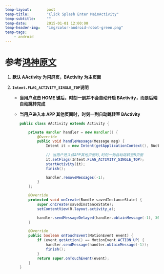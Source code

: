 ```yaml
---
temp-layout:       post
temp-title:        "Click Splash Enter MainActivity"
temp-subtitle:     ""
temp-date:         2015-01-01 12:00:00
temp-header-img:   "img/color-android-robot-green.png"
temp-tags:
    - android
---
```


# 参考[鸿神原文](http://blog.csdn.net/lmj623565791/article/details/23613403)

1. **默认 AActivity 为闪屏页，BActivity 为主页面**

2. **`Intent.FLAG_ACTIVITY_SINGLE_TOP`说明**

	- **当用户点击 HOME 键后，时刻一到并不会自动开启 BActivity，而是后端自动跳转完成**
	
	- **当用户进入本 APP 其他页面时，时刻一到自动跳转至 BActivity**

		```java
		public class AActivity extends Activity {
		
		    private Handler handler = new Handler() {
		        @Override
		        public void handleMessage(Message msg) {
		            Intent it = new Intent(getApplicationContext(), BActivity.class);
		            
		            // 当用户进入该APP其他页面时,时刻一到自动跳转至B页面
		            it.setFlags(Intent.FLAG_ACTIVITY_SINGLE_TOP);
		            startActivity(it);
		            finish();
		
		            handler.removeMessages(-1);
		        }
		    };
		
		    @Override
		    protected void onCreate(Bundle savedInstanceState) {
		        super.onCreate(savedInstanceState);
		        setContentView(R.layout.activity_a);
		
		        handler.sendMessageDelayed(handler.obtainMessage(-1), 3000);
		    }
		
		    @Override
		    public boolean onTouchEvent(MotionEvent event) {
		        if (event.getAction() == MotionEvent.ACTION_UP) {
		            handler.sendMessage(handler.obtainMessage(-1));
		            finish();
		        }
		        return super.onTouchEvent(event);
		    }
		}
		```